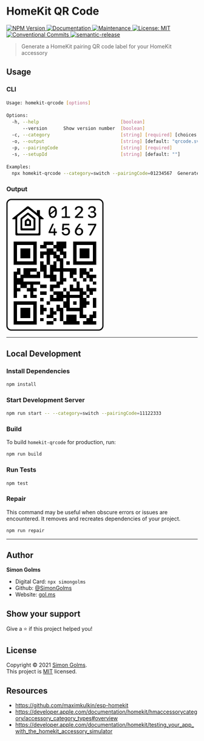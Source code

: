 # HomeKit QR Code

<p>
    <a href="https://www.npmjs.com/package/homekit-qrcode" target="_blank">
    <img alt="NPM Version" src="https://img.shields.io/npm/v/homekit-qrcode.svg" />
  </a>
  <a href="https://github.com/simongolms/homekit-qrcode#readme" target="_blank">
    <img alt="Documentation" src="https://img.shields.io/badge/documentation-yes-brightgreen.svg" />
  </a>
  <a href="https://github.com/simongolms/homekit-qrcode/graphs/commit-activity" target="_blank">
    <img alt="Maintenance" src="https://img.shields.io/badge/Maintained%3F-yes-green.svg" />
  </a>
  <a href="https://github.com/simongolms/homekit-qrcode/blob/master/LICENSE" target="_blank">
    <img alt="License: MIT" src="https://img.shields.io/github/license/simongolms/homekit-qrcode" />
  </a>
    <a href="https://conventionalcommits.org" target="_blank">
    <img alt="Conventional Commits" src="https://img.shields.io/badge/Conventional%20Commits-1.0.0-yellow.svg" />
  </a>
    <a href="#badge">
    <img alt="semantic-release" src="https://img.shields.io/badge/%20%20%F0%9F%93%A6%F0%9F%9A%80-semantic--release-e10079.svg">
  </a>
</p>

> Generate a HomeKit pairing QR code label for your HomeKit accessory

## Usage

### CLI

```sh
Usage: homekit-qrcode [options]

Options:
  -h, --help                              [boolean]
      --version      Show version number  [boolean]
  -c, --category                          [string] [required] [choices: "other", "bridge", "fan", "garage", "lightbulb", "doorLock", "outlet", "switch", "thermostat", "sensor", "securitySystem", "door", "window", "windowCovering", "programmableSwitch", "rangeExtender", "ipCamera", "videoDoorBell", "airPurifier", "heater", "airConditioner", "humidifier", "dehumidifier", "appleTv", "speaker", "airport", "sprinkler", "faucet", "showerHead", "television", "targetController"]
  -o, --output                            [string] [default: "qrcode.svg"]
  -p, --pairingCode                       [string] [required]
  -s, --setupId                           [string] [default: ""]

Examples:
  npx homekit-qrcode --category=switch --pairingCode=01234567  Generate a QR code for a HomeKit switch
```

### Output

![qrcode](./docs/qrcode.png)

---

## Local Development

### Install Dependencies

```sh
npm install
```

### Start Development Server

```sh
npm run start -- --category=switch --pairingCode=11122333
```

### Build

To build `homekit-qrcode` for production, run:

```sh
npm run build
```

### Run Tests

```sh
npm test
```

### Repair

This command may be useful when obscure errors or issues are encountered. It removes and recreates dependencies of your project.

```sh
npm run repair
```

---

## Author

**Simon Golms**

- Digital Card: `npx simongolms`
- Github: [@SimonGolms](https://github.com/SimonGolms)
- Website: [gol.ms](https://gol.ms)

## Show your support

Give a ⭐️ if this project helped you!

## License

Copyright © 2021 [Simon Golms](https://github.com/simongolms).<br />
This project is [MIT](https://github.com/simongolms/homekit-qrcode/blob/master/LICENSE) licensed.

## Resources

- https://github.com/maximkulkin/esp-homekit
- https://developer.apple.com/documentation/homekit/hmaccessorycategory/accessory_category_types#overview
- https://developer.apple.com/documentation/homekit/testing_your_app_with_the_homekit_accessory_simulator

